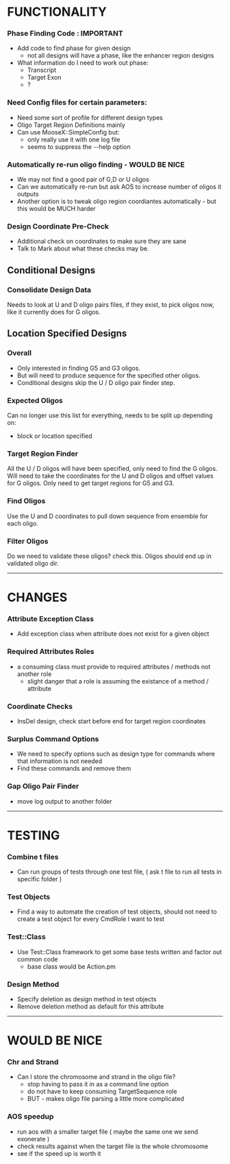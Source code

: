 FUNCTIONALITY
=============

### Phase Finding Code : IMPORTANT
* Add code to find phase for given design
    * not all designs will have a phase, like the enhancer region designs
* What information do I need to work out phase:
    * Transcript
    * Target Exon
    * ?

### Need Config files for certain parameters:
* Need some sort of profile for different design types
* Oligo Target Region Definitions mainly
* Can use MooseX::SimpleConfig but:
    * only really use it with one log file
    * seems to suppress the --help option

### Automatically re-run oligo finding - WOULD BE NICE
* We may not find a good pair of G,D or U oligos
* Can we automatically re-run but ask AOS to increase number of oligos it outputs
* Another option is to tweak oligo region coordiantes automatically - but this would be MUCH harder

### Design Coordinate Pre-Check
* Additional check on coordinates to make sure they are sane
* Talk to Mark about what these checks may be.

Conditional Designs
-------------------

### Consolidate Design Data
Needs to look at U and D oligo pairs files, if they exist, to pick oligos now,
like it currently does for G oligos.

Location Specified Designs
--------------------------

### Overall
* Only interested in finding G5 and G3 oligos.
* But will need to produce sequence for the specified other oligos.
* Conditional designs skip the U / D oligo pair finder step.

### Expected Oligos
Can no longer use this list for everything, needs to be split up depending on:
* block or location specified

### Target Region Finder
All the U / D oligos will have been specified, only need to find the G oligos.
Will need to take the coordinates for the U and D oligos and offset values for G oligos.
Only need to get target regions for G5 and G3.

### Find Oligos
Use the U and D coordinates to pull down sequence from ensemble for each oligo.

### Filter Oligos
Do we need to validate these oligos? check this.
Oligos should end up in validated oligo dir.


* * *
CHANGES
=======

### Attribute Exception Class
* Add exception class when attribute does not exist for a given object

### Required Attributes Roles
* a consuming class must provide to required attributes / methods not another role
    * slight danger that a role is assuming the existance of a method / attribute

### Coordinate Checks
* InsDel design, check start before end for target region coordinates

### Surplus Command Options
* We need to specify options such as design type for commands where that information is not needed
* Find these commands and remove them

### Gap Oligo Pair Finder
* move log output to another folder

* * *
TESTING
=======

### Combine t files
* Can run groups of tests through one test file, ( ask t file to run all tests in specific folder )

### Test Objects
* Find a way to automate the creation of test objects, should not need to create a test object for every CmdRole I want to test

### Test::Class
* Use Test::Class framework to get some base tests written and factor out common code
    * base class would be Action.pm

### Design Method
* Specify deletion as design method in test objects
* Remove deletion method as default for this attribute

* * *

WOULD BE NICE
=============

### Chr and Strand
* Can I store the chromosome and strand in the oligo file?
    * stop having to pass it in as a command line option
    * do not have to keep consuming TargetSequence role
    * BUT - makes oligo file parsing a little more complicated

### AOS speedup
* run aos with a smaller target file ( maybe the same one we send exonerate )
* check results against when the target file is the whole chromosome
* see if the speed up is worth it
